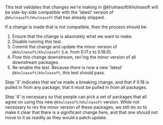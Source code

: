 This test validates that changes we're making in @khulnasoft/khulnasoft will be side-by-side compatible with the 'latest' version of `@khulnasoft/khulnasoft` that has already shipped.

If a change is made that is not compatible, then the process should be:

1. Ensure that the change is absolutely what we want to make.
2. Disable running this test.
3. Commit the change and update the minor version of `@khulnasoft/khulnasoft` (i.e. from 0.17.x to 0.18.0).
4. Flow this change downstream, rev'ing the minor version of all downstream packages.
5. Re-enable the test.  Because there is now a new 'latest' `@khulnasoft/khulnasoft`, this test should pass.

Step '3' indicates that we've made a breaking change, and that if 0.18 is pulled in from any package, that it must be pulled in from all packages.

Step '4' is necessary so that people can pick a set of packages that all agree on using this new `@khulnasoft/khulnasoft` version.  While not necessary to rev the minor version of these packages, we still do so to make it clear that there is a significant change here, and that one should not move to it as readily as they would a patch update.
